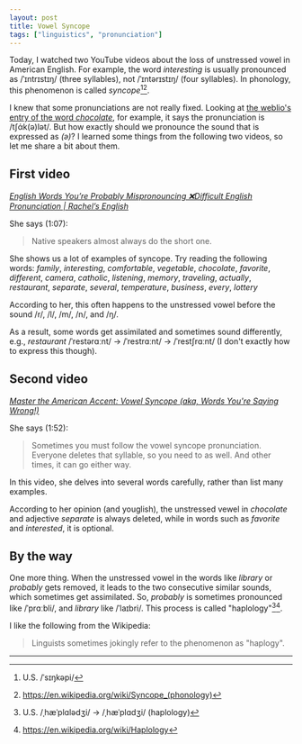 ```yaml
---
layout: post
title: Vowel Syncope
tags: ["linguistics", "pronunciation"]
---
```


Today, I watched two YouTube videos about the loss of unstressed vowel in American English.
For example, the word *interesting* is usually pronounced as /ˈɪntrɪstɪŋ/ (three syllables), not /ˈɪntərɪstɪŋ/ (four syllables).
In phonology, this phenomenon is called *syncope*[^syncope-pron][^wiki-syncope].

I knew that some pronunciations are not really fixed.
Looking at [the weblio's entry of the word *chocolate*](https://ejje.weblio.jp/content/chocolate), for example, it says the pronunciation is /tʃάk(ə)lət/.
But how exactly should we pronounce the sound that is expressed as *(ə)*?
I learned some things from the following two videos, so let me share a bit about them.

## First video
[*English Words You’re Probably Mispronouncing ❌Difficult English Pronunciation | Rachel’s English*](https://www.youtube.com/watch?v=opKPVqxE_QY&ab_channel=Rachel%27sEnglish)

She says (1:07):

> Native speakers almost always do the short one.

She shows us a lot of examples of syncope.
Try reading the following words: *family*, *interesting*, *comfortable*, *vegetable*, *chocolate*, *favorite*, *different*, *camera*, *catholic*, *listening*, *memory*, *traveling*, *actually*, *restaurant*, *separate*, *several*, *temperature*, *business*, *every*, *lottery*

According to her, this often happens to the unstressed vowel before the sound /r/, /l/, /m/, /n/, and /ŋ/.

As a result, some words get assimilated and sometimes sound differently, e.g., *restaurant* /ˈrestərɑːnt/ ->  /ˈrestrɑːnt/ -> /ˈrestʃrɑːnt/ (I don't exactly how to express this though).

## Second video
[*Master the American Accent: Vowel Syncope (aka, Words You're Saying Wrong!)*](https://www.youtube.com/watch?v=ifJfo35xEeA&ab_channel=SanDiegoVoiceandAccent)

She says (1:52):
> Sometimes you must follow the vowel syncope pronunciation. Everyone deletes that syllable, so you need to as well. And other times, it can go either way.

In this video, she delves into several words carefully, rather than list many examples.

According to her opinion (and youglish), the unstressed vewel in *chocolate* and adjective *separate* is always deleted, while in words such as *favorite* and *interested*, it is optional.

## By the way
One more thing.
When the unstressed vowel in the words like *library* or *probably* gets removed, it leads to the two consecutive similar sounds, which sometimes get assimilated.
So, *probably* is sometimes pronounced like /ˈprɑːbli/, and *library* like /ˈlaɪbri/.
This process is called "haplology"[^haplology-pron][^wiki-haplology].

I like the following from the Wikipedia:

> Linguists sometimes jokingly refer to the phenomenon as "haplogy".

---

[^syncope-pron]: U.S. /ˈsɪŋkəpi/
[^wiki-syncope]: <https://en.wikipedia.org/wiki/Syncope_(phonology)>
[^haplology-pron]: U.S. /ˌhæˈplɑlədʒi/ -> /ˌhæˈplɑdʒi/ (haplology)
[^wiki-haplology]: <https://en.wikipedia.org/wiki/Haplology>
